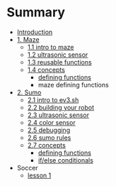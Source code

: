 # Summary

* [Introduction](README.md)
* [1. Maze](maze.md)
   * [1.1 intro to maze](intro_to_maze.md)
   * [1.2 ultrasonic sensor](12_ultrasonic_sensor.md)
   * [1.3 reusable functions](13_reusable_functions.md)
   * [1.4 concepts](14_concepts.md)
       * [defining functions](defining_functions.md)
       * maze defining functions
* [2. Sumo](sumo.md)
   * [2.1 intro to ev3.sh](sumo_lesson_1.md)
   * [2.2 building your robot](sumo_lesson_4.md)
   * [2.3 ultrasonic sensor](sumo_lesson_5.md)
   * [2.4 color sensor](sumo_lesson_6.md)
   * [2.5 debugging](sumo_lesson_7.md)
   * [2.6 sumo rules](sumo_rules.md)
   * [2.7 concepts](concepts.md)
       * [defining functions](sumo_lesson_2.md)
       * [if/else conditionals](sumo_lesson_3.md)
* Soccer
   * [lesson 1](lesson_1.md)

